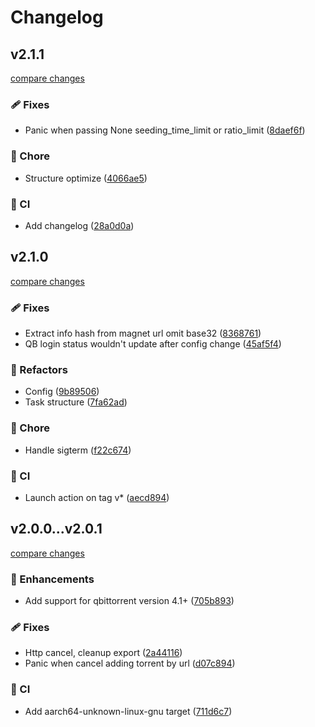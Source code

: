 # Changelog


## v2.1.1

[compare changes](https://github.com/uchouT/qb-downloader/compare/v2.1.0...v2.1.1)

### 🩹 Fixes

- Panic when passing None seeding_time_limit or ratio_limit ([8daef6f](https://github.com/uchouT/qb-downloader/commit/8daef6f))

### 🏡 Chore

- Structure optimize ([4066ae5](https://github.com/uchouT/qb-downloader/commit/4066ae5))

### 🤖 CI

- Add changelog ([28a0d0a](https://github.com/uchouT/qb-downloader/commit/28a0d0a))

## v2.1.0

[compare changes](https://github.com/uchouT/qb-downloader/compare/v2.0.1...v2.1.0)

### 🩹 Fixes

- Extract info hash from magnet url omit base32 ([8368761](https://github.com/uchouT/qb-downloader/commit/8368761))
- QB login status wouldn't update after config change ([45af5f4](https://github.com/uchouT/qb-downloader/commit/45af5f4))

### 💅 Refactors

- Config ([9b89506](https://github.com/uchouT/qb-downloader/commit/9b89506))
- Task structure ([7fa62ad](https://github.com/uchouT/qb-downloader/commit/7fa62ad))

### 🏡 Chore

- Handle sigterm ([f22c674](https://github.com/uchouT/qb-downloader/commit/f22c674))

### 🤖 CI

- Launch action on tag v* ([aecd894](https://github.com/uchouT/qb-downloader/commit/aecd894))

## v2.0.0...v2.0.1

[compare changes](https://github.com/uchouT/qb-downloader/compare/v2.0.0...v2.0.1)

### 🚀 Enhancements

- Add support for qbittorrent version 4.1+ ([705b893](https://github.com/uchouT/qb-downloader/commit/705b893))

### 🩹 Fixes

- Http cancel, cleanup export ([2a44116](https://github.com/uchouT/qb-downloader/commit/2a44116))
- Panic when cancel adding torrent by url ([d07c894](https://github.com/uchouT/qb-downloader/commit/d07c894))

### 🤖 CI

- Add aarch64-unknown-linux-gnu target ([711d6c7](https://github.com/uchouT/qb-downloader/commit/711d6c7))

